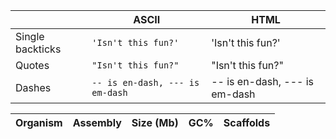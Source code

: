 |                |ASCII                          |HTML                         |
|----------------|-------------------------------|-----------------------------|
|Single backticks|`'Isn't this fun?'`            |'Isn't this fun?'            |
|Quotes          |`"Isn't this fun?"`            |"Isn't this fun?"            |
|Dashes          |`-- is en-dash, --- is em-dash`|-- is en-dash, --- is em-dash|

| Organism | Assembly | Size (Mb) | GC% | Scaffolds 
| :------------:| ------------| ------------| ------------| ------------|
<!--stackedit_data:
eyJoaXN0b3J5IjpbOTM0MTEzOTM1LC0yMDM3NTI3NDIsLTE1MD
QzMzQxMTMsLTY0NjQ4NTQzMSw0OTc4MTg4MTBdfQ==
-->